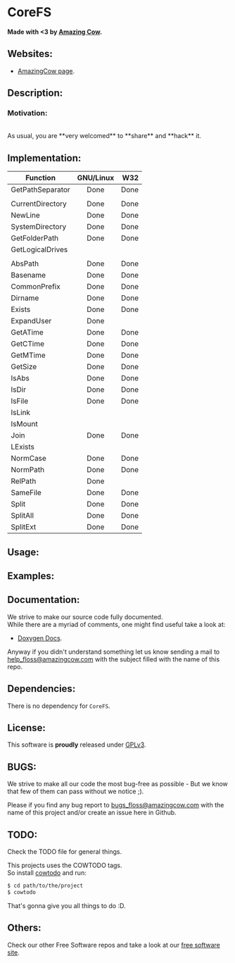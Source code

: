 # CoreFS

**Made with <3 by [Amazing Cow](http://www.amazingcow.com).**


<!-- ####################################################################### -->
<!-- Websites ############################################################## -->
<!-- ####################################################################### -->

## Websites:

* [AmazingCow page](http://www.amazingcow.com).


<!-- ####################################################################### -->
<!-- Description ########################################################### -->
<!-- ####################################################################### -->

## Description:


### Motivation:

<br>
As usual, you are **very welcomed** to **share** and **hack** it.


<!-- ####################################################################### -->
<!-- Implementation ######################################################## -->
<!-- ####################################################################### -->
## Implementation:

| Function              | GNU/Linux     | W32   |
| --------------------- |:-------------:| -----:|
| GetPathSeparator      | Done          | Done  |
|                       |               |       |
| CurrentDirectory      | Done          | Done  |
| NewLine               | Done          | Done  |
| SystemDirectory       | Done          | Done  |
| GetFolderPath         | Done          | Done  |
| GetLogicalDrives      |               |       |
|                       |               |       |
| AbsPath               | Done          | Done  |
| Basename              | Done          | Done  |
| CommonPrefix          | Done          | Done  |
| Dirname               | Done          | Done  |
| Exists                | Done          | Done  |
| ExpandUser            | Done          |       |
| GetATime              | Done          | Done  |
| GetCTime              | Done          | Done  |
| GetMTime              | Done          | Done  |
| GetSize               | Done          | Done  |
| IsAbs                 | Done          | Done  |
| IsDir                 | Done          | Done  |
| IsFile                | Done          | Done  |
| IsLink                |               |       |
| IsMount               |               |       |
| Join                  | Done          | Done  |
| LExists               |               |       |
| NormCase              | Done          | Done  |
| NormPath              | Done          | Done  |
| RelPath               | Done          |       |
| SameFile              | Done          | Done  |
| Split                 | Done          | Done  |
| SplitAll              | Done          | Done  |
| SplitExt              | Done          | Done  |


<!-- ####################################################################### -->
<!-- Usage ################################################################# -->
<!-- ####################################################################### -->

## Usage:


<!-- ####################################################################### -->
<!-- Examples ############################################################## -->
<!-- ####################################################################### -->

## Examples:



<!-- ####################################################################### -->
<!-- Documentation ######################################################### -->
<!-- ####################################################################### -->

## Documentation:

We strive to make our source code fully documented.   
While there are a myriad of comments, one might find useful take a look at:

* [Doxygen Docs](http://www.amazingcow.com/projects/CoreFS/doxygen/).

Anyway if you didn't understand something let us know sending a mail to  
[help_floss@amazingcow.com]() with the subject filled with the
name of this repo.


<!-- ####################################################################### -->
<!-- Dependencies ########################################################## -->
<!-- ####################################################################### -->

## Dependencies:

There is no dependency for ```CoreFS```.



<!-- ####################################################################### -->
<!-- License ############################################################### -->
<!-- ####################################################################### -->

## License:

This software is **proudly** released under [GPLv3](https://www.gnu.org/licenses/gpl-3.0.en.html).



<!-- ####################################################################### -->
<!-- BUGS ################################################################## -->
<!-- ####################################################################### -->

## BUGS:

We strive to make all our code the most bug-free as possible - But we know 
that few of them can pass without we notice ;).

Please if you find any bug report to [bugs_floss@amazingcow.com]() 
with the name of this project and/or create an issue here in Github.



<!-- ####################################################################### -->
<!-- TODO ################################################################## -->
<!-- ####################################################################### -->

## TODO:

Check the TODO file for general things.

This projects uses the COWTODO tags.   
So install [cowtodo](http://www.github.com/AmazingCow-Tools/COWTODO) and run:

``` bash
$ cd path/to/the/project
$ cowtodo 
```

That's gonna give you all things to do :D.



<!-- ####################################################################### -->
<!-- Others ################################################################ -->
<!-- ####################################################################### -->

## Others:

Check our other Free Software repos and take a look at our 
[free software site](http://www.amazingcow.com).
